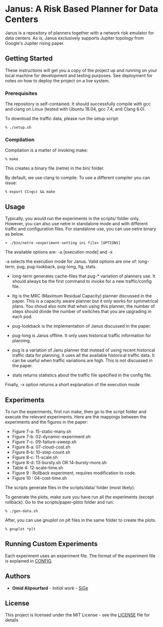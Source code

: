 # Janus: A Risk Based Planner for Data Centers

Janus is a repository of planners together with a network risk emulator for
data centers.  As is, Janus exclusively supports Jupiter topology from Google's
Jupiter rising paper.

## Getting Started

These instructions will get you a copy of the project up and running on your local machine for development and testing purposes. See deployment for notes on how to deploy the project on a live system.

### Prerequisites

The repository is self-contained.  It should successfully compile with gcc and clang on Linux (tested with Ubuntu 18.04, gcc 7.4, and Clang 6.0).

To download the traffic data, please run the setup script:

```
% ./setup.sh
```

### Compilation

Compilation is a matter of invoking make:
```
% make
```

This creates a binary file (netre) in the bin/ folder.

By default, we use clang to compile.  To use a different compiler you can issue:
```
% export CC=gcc && make
```

## Usage

Typically, you would run the experiments in the scripts/ folder only.  However,
you can also use netre in standalone mode and with different traffic and
configuration files.  For standalone use, you can use netre binary as below.

```
> ./bin/netre <experiment-setting ini file> [OPTIONS]
```

The available options are: -a \[execution mode\] and -x

-a selects the execution mode for Janus.  Valid options are one of: long-term,
pug, pug-lookback, pug-long, ltg, stats.

- long-term generates cache-files that pug-\* variation of planners use.  It
  should always be the first command to invoke for a new traffic/config file.

- ltg is the MRC (Maximum Residual Capacity) planner discussed in the paper.
  This is a capacity aware planner but it only works for symmetrical plans.
  You shoud also note that when using this planner, the number of steps should
  divide the number of switches that you are upgrading in each pod.
- pug-lookback is the implementation of Janus discussed in the paper.
- pug-long is Janus offline.  It only uses historical traffic information for
  planning.
- pug is a variation of Janu planner that instead of using recent historical
  traffic data for planning, it uses all the available historical traffic data.
  It can be useful when traffic variations are high.  This is not discussed in
  the paper.
- stats returns statistics about the traffic file specified in the config file.

Finally, -x option returns a short explanation of the execution mode

## Experiments

To run the experiments, first run make, then go to the script folder and
execute the relevant experiments.  Here are the mappings between the
experiments and the figures in the paper:

- Figure 7-a: 15-static-many.sh
- Figure 7-b: 02-dynamic-experiment.sh
- Figure 7-c: 09-failure-sweep.sh
- Figure 8-a: 07-cloud-cost.sh
- Figure 8-b: 10-step-count.sh 
- Figure 8-c: 11-scale.sh
- Figure 8-d: 13-bursty.sh OR 14-bursty-more.sh
- Table    4: 12-scale-time.sh
- Figure 9  : Rollback experiment, requires modification to code.
- Figure 10 : 04-cost-time.sh

The scripts generate files in the scripts/data/ folder (most likely).

To generate the plots, make sure you have run all the experiments (except rollback).  Go to the scripts/paper-plots folder and run:

```
% ./gen-data.sh
```

After, you can use gnuplot on plt files in the same folder to create the plots.

```
% gnuplot *plt
```

## Running Custom Experiments

Each experiment uses an experiment file.  The format of the experiment file is
explained in [CONFIG](CONFIG.md).

## Authors

* **Omid Alipourfard** - *Initial work* - [SiGe](https://omid.io)

## License

This project is licensed under the MIT License - see the [LICENSE](LICENSE) file for details
